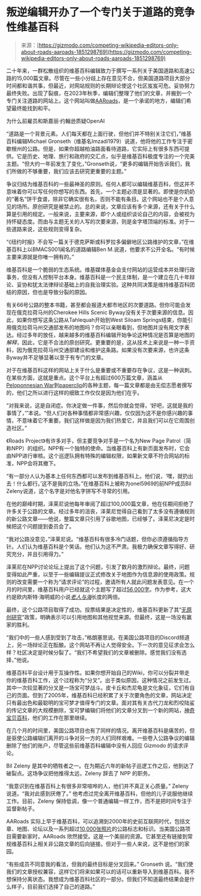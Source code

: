 <!--yml

类别：未分类

日期：2024-05-27 14:31:34

-->

# 叛逆编辑开办了一个专门关于道路的竞争性维基百科

> 来源：[https://gizmodo.com/competing-wikipedia-editors-only-about-roads-aaroads-1851298769](https://gizmodo.com/competing-wikipedia-editors-only-about-roads-aaroads-1851298769)

二十年来，一群松散组织的维基百科编辑致力于撰写一系列关于美国道路和高速公路的15,000篇文章。尽管在一些小分歧上存在意见不合，但美国道路项目大部分时间都和谐共事，但最近，对网站规则的长期辩论使这个社区岌岌可危。妥协努力最终失败。出现了裂痕，在2023年秋季，编辑们整理了他们的文章，并搬到一个专门关注道路的网站上。这个网站叫做[AARoads](https://www.aaroads.com/)，是一个承诺的地方，编辑们希望最终能找到和平。

为什么前雇员和斯嘉丽·约翰逊质疑OpenAI

<track kind="captions" label="English" src="https://kinja.com/api/videoupload/caption/22550.vtt" srclang="en">

“道路是一个背景元素。人们每天都在上面行驶，但他们并不特别关注它们，”维基百科编辑Michael Gronseth（维基名Imzadi1979）说道，他将他的工作专注于密歇根州的公路。但是，如果你超越柏油路面看待道路，它实际上有很多东西可提供。它是历史、地理、旅行和政府的交汇点，似乎是维基百科极度专注的一个完美主题。“但大约一年前发生了变化，”Gronseth说，“更多的编辑开始告诉我们，我们所做的不够重要，我们应该去研究更重要的主题。”

争议归结为维基百科的一些最神圣的原则。任何人都可以编辑维基百科，但这并不意味着你可以写任何你想写的东西。首先，一个主题必须是显著的。即使是你奶奶的“著名”饼干食谱，除非它确实很有名，否则不能有条目。这个网站也不是个人意见的场所。原创研究是被禁止的。总的来说，文章应该有多个来源，还有关于什么算是引用的规定。一般来说，主要来源，即个人或组织谈论自己的内容，会被视为持怀疑态度。而由与主题无关的人写的次要来源，则是金字塔顶端的标准。对于一些道路来说，这些规则变得复杂。

“《纽约时报》不会写一篇关于德克萨斯或科罗拉多偏僻地区公路维护的文章，”在维基百科上以BMACS001闻名的道路编辑Ben M.说道，他要求不公开全名。“有时候主要来源就是你唯一拥有的。”

维基百科是一个脆弱的生态系统。维基媒体基金会支付网站的运营成本并处理行政事务，但没有人控制平台本身。维基百科是一个民主体制，是一个建立在几十年辩论、妥协和犹太法律辩论基础上的自我治理实验。这种共同决策是维持维基百科团结的原因，但也是导致分裂的原因。

有关66号公路的整本书籍，甚至都会报道大都市地区的次要道路。但你可能会发现在俄克拉荷马州的Cherokee Hills Scenic Byway没有关于次要来源的信息。因此，如果你想写这条公路从Tahlequah开始到West Siloam Springs结束，你能引用俄克拉荷马州交通部发布的地图吗？你可以亲眼看到，但地图并没有用文字表达。经过多年的放任，越来越多的维基百科编辑开始争论这种情况是否算是地图的*解释*，因此，它是不合法的原创研究。更重要的是，这从技术上来说是一种一手资料，因为俄克拉荷马州交通部建设和维护这条路。如果没有次要来源，也许这条Byway并不足够显著以至于有专门的文章。

对于在维基百科这样的网站上关于什么是重要或不重要存在争议，这是一种讽刺。在某些方面，这就是重点。这个平台上有超过600万篇文章，涵盖从[Peloponnesian War](https://en.wikipedia.org/wiki/Peloponnesian_War)到[paperclip](https://en.wikipedia.org/wiki/Paper_clip)的各种主题，每一篇文章都是由无偿志愿者撰写的，他们之所以进行这样的细致工作仅仅是因为他们在乎。

“对我来说，这是自闭症。你决定做一件事，然后你就会觉得，‘好吧，这就是我的事情了，’”本说。“但人们对各种事情都非常感兴趣，仅仅因为这不是你感兴趣的事情，不意味着它不重要。我们这样做是因为我们热爱它，并且我们可以在它周围创造社区。”

《Roads Project》有许多对手，但主要竞争对手是一个名为New Page Patrol（简称NPP）的组织。NPP有一个独特的使命。当维基百科上有新页面发布时，它会由NPP进行审核。这个巡逻队拥有特殊的编辑权限，如果新文章不符合网站的标准，NPP会将其撤下。

“有一部分人认为基本上任何东西都可以发布到维基百科上。他们说，‘嘿，就扔出去！什么都行。’这不是我的立场。”在维基百科上被称为onel5969的前NPP成员Bil Zeleny说道，这个名字是对他名字拼写不寻常的引用。

在他的巅峰时期，泽莱尼说他每年审阅了超过100,000篇文章，他在任期间拒绝了许多关于公路的文章。经过多年的沮丧，泽莱尼觉得自己看到了太多没有遵循规则的新公路文章——他说，整篇文章只引用了谷歌地图，已经够了。泽莱尼决定是时候把这个问题提到委员会了。

“我对公路没意见，”泽莱尼说。“维基百科有很多冷门话题，但你必须遵循指导方针。人们认为维基百科是个笑话。他们认为这不严肃。我极力确保文章写得好、研究充分，并且引用得力。”

泽莱尼在NPP讨论论坛上提出了这个问题，引发了数月的激烈辩论。最终，问题变得如此严重，以至于一些编辑提议正式修改关于地图作为信息源的使用政策。规则的改变需要一个称为“请求评论”的过程，邀请所有人就此问题发表意见。在一个月的时间里，维基百科用户已经就这个主题写了超过[56,000字](https://zh.wikipedia.org/wiki/Wikipedia:%E8%AF%B7%E6%B1%82%E8%AF%84%E8%AE%BA/%E4%BD%BF%E7%94%A8%E5%9C%B0%E5%9B%BE%E4%BD%9C%E4%B8%BA%E6%BA%90%E4%BF%A1%E6%81%AF)。作为参考，这大约是欧内斯特·海明威的小说[*老人与海*](https://zh.wikipedia.org/wiki/%E8%80%81%E4%BA%BA%E4%B8%8E%E6%B5%B7)长度的两倍。

最终，这个公路项目取得了成功。投票结果是决定性的，维基百科更新了其“[无原创研究](https://zh.wikipedia.org/wiki/Wikipedia:%E6%B2%A1%E6%9C%89%E5%8E%9F%E5%88%9B%E7%A0%94%E7%A9%B6)”政策，明确表示可以引用地图和其他视觉来源。但最终，这是一场没有赢家的胜利。

“我们中的一些人感到受到了攻击，”格朗塞思说。在美国公路项目的Discord频道上，另一场辩论正在酝酿。这个网站不再让人觉得安全。下一次的意见征求会怎么样？社区决定是时候分裂了。“我们不希望我们的文章被删除。感觉我们没有选择，”他说。

维基百科平台设计用于互操作性。如果你想开始自己的Wiki，你可以分裂并带走你的维基百科工作，这个过程称为“分叉”。出于类似原因，这种情况之前发生过。其中一次较显著的分叉是一场宝可梦战斗。皮卡丘和杰尼龟是文化象征，它们有自己的页面。但到了2005年，维基百科已经积累了关于次要角色的文章，网站决定只有最出色和最聪明的宝可梦才值得专门的文章。面对其有关古代刀龙和烈咬陆鲨的传记文章的大规模删除，宝可梦编辑们将他们的文章分叉到一个新的网站，[神奇宝贝百科](https://bulbapedia.bulbagarden.net/wiki/Main_Page)，他们的工作在那里继续。

在几个月的时间里，美国公路项目也有了同样的情况。离开维基百科是痛苦的，但是驱使公路编辑们离开的斗争对另一方的人们同样艰难。一些卷入公路争议的编辑删除了他们的账户，尽管这些前维基百科编辑中没有人回应 Gizmodo 的请求评论。

Bil Zeleny 是其中的牺牲者之一。在为期近六年的新帖子巡逻工作之后，他到达了破裂点。这场争议把他推得太远，Zeleny 辞去了 NPP 的职务。

“我意识到在维基百科上有很多非常喧哗的人，他们并不真正关心质量。” Zeleny 说道。“我对此感到厌倦了。” 他考虑过完全离开维基百科，但他的儿子说服他继续工作。目前，Zeleny 保持低调，像一个普通编辑一样工作，而不是把时间专注于监督新帖子。

AARoads 实际上早于维基百科，可以追溯到2000年的史前互联网时代，包括文章、地图、论坛以及一系列超过[10,000张照片](https://www.aaroads.com/shields/)的公路标志和标识。当美国公路项目需要新家时，AARoads 欣然接受。这是一个美丽的资源。它甚至还有链接到常规维基百科上相关非公路文章的后向链接。但对于一些人来说，这不是他们的家园。

“有些成员不同意我的看法，但我的最终目标是分叉回来。” Gronseth 说。“我们使我们的文章授权兼容，这样它们将来如果可以的话可以重新导入到维基百科。我不想保持分离状态。我想成为维基百科社区的一部分。但我们不知道最终结果会是什么样子，目前我们选择了自己的道路。”
